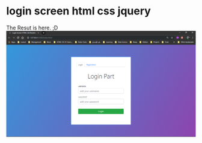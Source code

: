 # login screen html css jquery
The Resut is here. ;D
![Desktop Image](https://raw.githubusercontent.com/7issouDev/login-screen-html-css-jquery/master/images/login%20screen.png)
